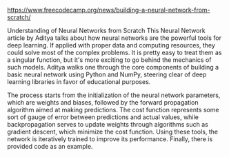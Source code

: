 https://www.freecodecamp.org/news/building-a-neural-network-from-scratch/  

Understanding of Neural Networks from Scratch
This Neural Network article by Aditya talks about how neural networks are the powerful tools for deep learning. If applied with proper data and computing resources, they could solve most of the complex problems. It is pretty easy to treat them as a singular function, but it's more exciting to go behind the mechanics of such models. Aditya walks one through the core components of building a basic neural network using Python and NumPy, steering clear of deep learning libraries in favor of educational purposes.

The process starts from the initialization of the neural network parameters, which are weights and biases, followed by the forward propagation algorithm aimed at making predictions. The cost function represents some sort of gauge of error between predictions and actual values, while backpropagation serves to update weights through algorithms such as gradient descent, which minimize the cost function. Using these tools, the network is iteratively trained to improve its performance. Finally, there is provided code as an example.
